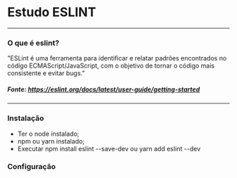 # Estudo  ESLINT

----
### O que é eslint?


"ESLint é uma ferramenta para identificar e relatar padrões encontrados no código ECMAScript/JavaScript, com o objetivo de tornar o código mais consistente e evitar bugs." 

##### Fonte: https://eslint.org/docs/latest/user-guide/getting-started
----
### Instalação

- Ter o node instalado;
- npm ou yarn instalado;
- Executar npm install eslint --save-dev ou yarn add eslint --dev

### Configuração


